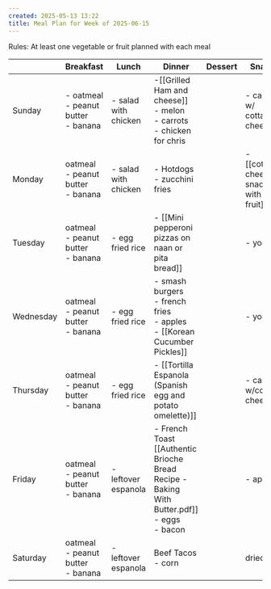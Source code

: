 ```yaml
---
created: 2025-05-13 13:22
title: Meal Plan for Week of 2025-06-15
---
```


Rules: At least one vegetable or fruit planned with each meal

|           | Breakfast                                | Lunch                | Dinner                                                                                          | Dessert | Snacks                                    |
| --------- | ---------------------------------------- | -------------------- | ----------------------------------------------------------------------------------------------- | ------- | ----------------------------------------- |
| Sunday    | - oatmeal<br>- peanut butter<br>- banana | - salad with chicken | -[[Grilled Ham and cheese]]<br>- melon<br>- carrots<br>- chicken for chris                      |         | - carrots w/ cottage cheese               |
| Monday    | oatmeal<br>- peanut butter<br>- banana   | - salad with chicken | - Hotdogs<br>- zucchini fries                                                                   |         | - [[cottage cheese snack jar with fruit]] |
| Tuesday   | oatmeal<br>- peanut butter<br>- banana   | - egg fried rice     | - [[Mini pepperoni pizzas on naan or pita bread]]                                               |         | - yogurt                                  |
| Wednesday | oatmeal<br>- peanut butter<br>- banana   | - egg fried rice     | - smash burgers<br>- french fries<br>- apples<br>- [[Korean Cucumber Pickles]]                  |         | - yogurt                                  |
| Thursday  | oatmeal<br>- peanut butter<br>- banana   | - egg fried rice     | -  [[Tortilla Espanola (Spanish egg and potato omelette)]]                                      |         | - carrots w/cottage cheese                |
| Friday    | oatmeal<br>- peanut butter<br>- banana   | - leftover espanola  | - French Toast [[Authentic Brioche Bread Recipe - Baking With Butter.pdf]]<br>- eggs<br>- bacon |         | - apples                                  |
| Saturday  | oatmeal<br>- peanut butter<br>- banana   | - leftover espanola  | Beef Tacos<br>- corn                                                                            |         | dried fruit                               |

 